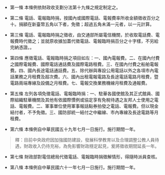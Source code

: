* 第一條 本條例依財政收支劃分法第十九條之規定制定之。

* 第二條 電話、電報臨時捐，按國內或國際電話、電報費率所收金額徵收百分之十。捐額在新臺幣五角以下者，免徵；超過五角未滿一元者，以一元計算。

* 第三條 電話、電報臨時捐之徵收，由交通部所屬電信機關，於收取電話費、電報費時代徵之；並就原收據加蓋代徵電話、電報臨時捐百分之十字樣，不另給完納憑證。。

* 第四條 應徵電話、電報臨時捐之項目如左：一、國內電報費。二、在國內付費之國際電報費、國際電話通話費及國際電路租費。三、在國內付費之船舶電報費。四、國內長途電話通話費。五、除代辦與專設公用電話以外之各項市內電話業務之月租費及超次費。六、國內出租電報電路及長途電話電路月租費，暨電路兩端專線及設備之月租費。七、電報交換業務機線月租費及通報費。

* 第五條 左列各項免徵電話、電報臨時捐：一、駐華各國使館及其正式館員、國際組織駐華機關及其他有依國際慣例或協定享有免稅待遇之友邦人士使用之電話、電報費。二、軍事單位使用軍事報話點券拍發之電話、電報費。但以現金結付者，不予免徵。三、國防部統一結付之中繼線、市內專線及長途電路等月租費。

* 第六條 本條例自中華民國五十九年七月一日施行。施行期間一年。

> 釋：目前中央政府因加強國防建設，發展科學教育以及合理調整公教人員待遇，財政收入仍待充裕，為免影響財政穩定起見，爰將徵收期間延長一年。

* 第七條 財政部對電信總局代徵電話、電報臨時捐徵解情形，得隨時派員查核。

* 第八條 本條例自中華民國六十一年七月一日施行。施行期間一年。

